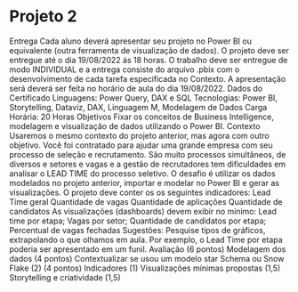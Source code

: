# Projeto 2
Entrega
Cada aluno deverá apresentar seu projeto no Power BI ou equivalente (outra ferramenta de visualização de dados).
O projeto deve ser entregue até o dia 19/08/2022 ás 18 horas.
O trabalho deve ser entregue de modo INDIVIDUAL e a entrega consiste do arquivo .pbix com o desenvolvimento de cada tarefa especificada no Contexto.
A apresentação será deverá ser feita no horário de aula do dia 19/08/2022.
Dados do Certificado
Linguagens: Power Query, DAX e SQL
Tecnologias: Power BI, Storytelling, Dataviz, DAX, Linguagem M, Modelagem de Dados
Carga Horária: 20 Horas
Objetivos
Fixar os conceitos de Business Intelligence, modelagem e visualização de dados utilizando o Power BI.
Contexto
Usaremos o mesmo contexto do projeto anterior, mas agora com outro objetivo.
Você foi contratado para ajudar uma grande empresa com seu processo de seleção e recrutamento.
São muito processos simultâneos, de diversos e setores e vagas e a gestão de recrutadores tem dificuldades em analisar o LEAD TIME do processo seletivo.
O desafio é utilizar os dados modelados no projeto anterior, importar e modelar no Power BI e gerar as visualizações.
O projeto deve conter os os seguintes indicadores:
Lead Time geral
Quantidade de vagas
Quantidade de aplicações
Quantidade de candidatos
As visualizações (dashboards) devem exibir no mínimo:
Lead time por etapa;
Vagas por setor;
Quantidade de candidatos por etapa;
Percentual de vagas fechadas
Sugestões:
Pesquise tipos de gráficos, extrapolando o que olhamos em aula. Por exemplo, o Lead Time por etapa poderia ser apresentado em um funil.
Avaliação
(6 pontos)
Modelagem dos dados (4 pontos)
Contextualizar se usou um modelo star Schema ou Snow Flake (2)
(4 pontos)
Indicadores (1)
Visualizações mínimas propostas (1,5)
Storytelling e criatividade (1,5)
